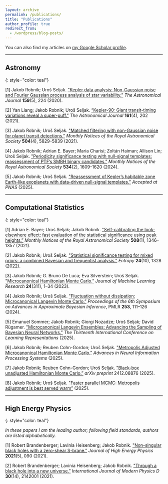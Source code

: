 ```yaml
---
layout: archive
permalink: /publications/
title: "Publications"
author_profile: true
redirect_from:
  - /wordpress/blog-posts/
---
```


You can also find my articles on [my Google Scholar profile](https://scholar.google.com/citations?user=a7rDsQ8AAAAJ&hl=en).

---

## Astronomy
{: style="color: teal"}

[1] Jakob Robnik; Uroš Seljak. ["Kepler data analysis: Non-Gaussian noise and Fourier Gaussian process analysis of star variability.”](https://doi.org/10.3847/1538-3881/ab8460) *The Astronomical Journal* **159**(5), 224 (2020).

[2] Yan Liang; Jakob Robnik; Uroš Seljak. [“Kepler-90: Giant transit-timing variations reveal a super-puff.”](https://doi.org/10.3847/1538-3881/abe6a7) *The Astronomical Journal* **161**(4), 202 (2021).

[3] Jakob Robnik; Uroš Seljak. ["Matched filtering with non-Gaussian noise for planet transit detections.”](https://doi.org/10.1093/mnras/stab1178) *Monthly Notices of the Royal Astronomical Society* **504**(4), 5829–5839 (2021).  

[4] Jakob Robnik; Adrian E. Bayer; Maria Charisi; Zoltán Haiman; Allison Lin; Uroš Seljak. ["Periodicity significance testing with null-signal templates: reassessment of PTF’s SMBH binary candidates.”](https://doi.org/10.1093/mnras/stae2220) *Monthly Notices of the Royal Astronomical Society* **534**(2), 1609–1620 (2024).  

[5] Jakob Robnik; Uroš Seljak. ["Reassessment of Kepler’s habitable zone Earth-like exoplanets with data-driven null-signal templates.”](https://arxiv.org/abs/2509.07409) *Accepted at PNAS* (2025).

---

## Computational Statistics
{: style="color: teal"}

[1] Adrian E. Bayer; Uroš Seljak; Jakob Robnik. ["Self-calibrating the look-elsewhere effect: fast evaluation of the statistical significance using peak heights.”](https://doi.org/10.1093/mnras/stab2331) *Monthly Notices of the Royal Astronomical Society* **508**(1), 1346–1357 (2021).  

[2] Jakob Robnik; Uroš Seljak. ["Statistical significance testing for mixed priors: a combined Bayesian and frequentist analysis.”](https://doi.org/10.3390/e24101328) *Entropy* **24**(10), 1328 (2022).  

[3] Jakob Robnik; G. Bruno De Luca; Eva Silverstein; Uroš Seljak. ["Microcanonical Hamiltonian Monte Carlo.”](https://www.jmlr.org/papers/v24/22-1450.html) *Journal of Machine Learning Research* **24**(311), 1–34 (2023). 

[4] Jakob Robnik; Uroš Seljak. ["Fluctuation without dissipation: Microcanonical Langevin Monte Carlo.”](https://proceedings.mlr.press/v253/robnik24a.html) *Proceedings of the 6th Symposium on Advances in Approximate Bayesian Inference*, PMLR **253**, 111–126 (2024).  

[5] Emanuel Sommer; Jakob Robnik; Giorgi Nozadze; Uroš Seljak; David Rügamer. ["Microcanonical Langevin Ensembles: Advancing the Sampling of Bayesian Neural Networks.”](https://openreview.net/forum?id=QMtrW8Ej98) *The Thirteenth International Conference on Learning Representations* (2025).  

[6] Jakob Robnik; Reuben Cohn-Gordon; Uroš Seljak. ["Metropolis Adjusted Microcanonical Hamiltonian Monte Carlo.”](https://openreview.net/forum?id=Y38oEwTLTQ) *Advances in Neural Information
Processing Systems* (2025). 

[7] Jakob Robnik; Reuben Cohn-Gordon; Uroš Seljak. ["Black-box unadjusted Hamiltonian Monte Carlo.”](https://doi.org/10.48550/arXiv.2412.08876) *arXiv preprint* 2412.08876 (2025).

[8] Jakob Robnik; Uroš Seljak. ["Faster parallel MCMC: Metropolis adjustment is best served warm”]() (2025).  

---

## High Energy Physics
{: style="color: teal"}

*In these papers I am the leading author; following field standards, authors are listed alphabetically.*

[1] Robert Brandenberger; Lavinia Heisenberg; Jakob Robnik. ["Non-singular black holes with a zero-shear S-brane.”](https://doi.org/10.1007/JHEP05(2021)090) *Journal of High Energy Physics* **2021**(5), 090 (2021).  

[2] Robert Brandenberger; Lavinia Heisenberg; Jakob Robnik. ["Through a black hole into a new universe.”](https://doi.org/10.1142/S0218271821420013) *International Journal of Modern Physics D* **30**(14), 2142001 (2021).  
